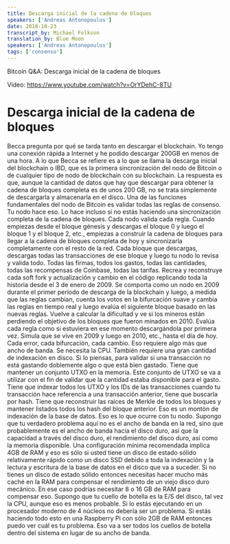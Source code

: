 ```yaml
---
title: Descarga inicial de la cadena de bloques
speakers: ['Andreas Antonopoulos']
date: 2018-10-23
transcript_by: Michael Folkson
translation_by: Blue Moon
speakers: ['Andreas Antonopoulos']
tags: ['consenso']
---
```


Bitcoin Q&A: Descarga inicial de la cadena de bloques 

Vídeo: https://www.youtube.com/watch?v=OrYDehC-8TU

# Descarga inicial de la cadena de bloques

Becca pregunta por qué se tarda tanto en descargar el blockchain. Yo tengo una conexión rápida a Internet y he podido descargar 200GB en menos de una hora. A lo que Becca se refiere es a lo que se llama la descarga inicial del blockchain o IBD, que es la primera sincronización del nodo de Bitcoin o de cualquier tipo de nodo de blockchain con su blockchain. La respuesta es que, aunque la cantidad de datos que hay que descargar para obtener la cadena de bloques completa es de unos 200 GB, no se trata simplemente de descargarla y almacenarla en el disco. Una de las funciones fundamentales del nodo de Bitcoin es validar todas las reglas de consenso. Tu nodo hace eso. Lo hace incluso si no estás haciendo una sincronización completa de la cadena de bloques. Cada nodo valida cada regla. Cuando empiezas desde el bloque génesis y descargas el bloque 0 y luego el bloque 1 y el bloque 2, etc., empiezas a construir la cadena de bloques para llegar a la cadena de bloques completa de hoy y sincronizarla completamente con el resto de la red. Cada bloque que descargas, descargas todas las transacciones de ese bloque y luego tu nodo lo revisa y valida todo. Todas las firmas, todos los gastos, todas las cantidades, todas las recompensas de Coinbase, todas las tarifas. Recrea y reconstruye cada soft fork y actualización y cambio en el código replicando toda la historia desde el 3 de enero de 2009. Se comporta como un nodo en 2009 durante el primer período de descarga de la blockchain y luego, a medida que las reglas cambian, cuenta los votos en la bifurcación suave y cambia las reglas en tiempo real y luego evalúa el siguiente bloque basado en las nuevas reglas. Vuelve a calcular la dificultad y ve si los mineros están perdiendo el objetivo de los bloques que fueron minados en 2010. Evalúa cada regla como si estuviera en ese momento descargándola por primera vez. Simula que se vive en 2009 y luego en 2010, etc., hasta el día de hoy. Cada error, cada bifurcación, cada cambio. Eso requiere algo más que ancho de banda. Se necesita la CPU. También requiere una gran cantidad de indexación en disco. Si lo piensas, para validar si una transacción no está gastando doblemente algo o que está bien gastado. Tiene que mantener un conjunto UTXO en la memoria. Este conjunto de UTXO se va a utilizar con el fin de validar que la cantidad estaba disponible para el gasto. Tiene que indexar todos los UTXO y los IDs de las transacciones cuando tu transacción hace referencia a una transacción anterior, tiene que buscarla por hash. Tiene que reconstruir las raíces de Merkle de todos los bloques y mantener listados todos los hash del bloque anterior. Eso es un montón de indexación de la base de datos. Eso es lo que ocurre con tu nodo. Supongo que tu verdadero problema aquí no es el ancho de banda en la red, sino que probablemente es el ancho de banda hacia el disco duro, así que la capacidad a través del disco duro, el rendimiento del disco duro, así como la memoria disponible. Una configuración mínima recomendada implica 4GB de RAM y eso es sólo si usted tiene un disco de estado sólido relativamente rápido como un disco SSD debido a toda la indexación y la lectura y escritura de la base de datos en el disco que va a suceder. Si no tienes un disco de estado sólido entonces necesitas hacer mucho más caché en la RAM para compensar el rendimiento de un viejo disco duro mecánico. En ese caso podrías necesitar 8 o 16 GB de RAM para compensar eso. Supongo que tu cuello de botella es la E/S del disco, tal vez la CPU, aunque eso es menos probable. Si lo estás ejecutando en un procesador moderno de 4 núcleos no debería ser un problema. Si estás haciendo todo esto en una Raspberry Pi con sólo 2GB de RAM entonces puedo ver cuál es tu problema. Eso va a ser todos los cuellos de botella dentro del sistema en lugar de su ancho de banda.
